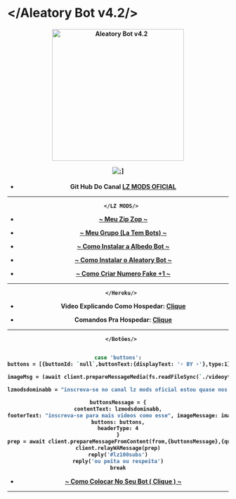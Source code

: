 # </Aleatory Bot v4.2/>
<div align="center">
</div>
<p align="center">
  <h4 align="center">
<img src="https://telegra.ph/file/bee3283fd8aae6cbc6c24.jpg" alt="Aleatory Bot v4.2 " width="300" />

</div>
<p align="center">
   <a href="https://github.com/lzmodsoficial/aleatorybot4.1"><img title=":]" src="https://img.shields.io/badge/:]-LZ DOMINA BB-red.svg?style=for-the-badge&logo=github" /></a>
  <h4 align="center">

- Git Hub Do Canal [LZ MODS OFICIAL](https://www.youtube.com/channel/UCy0zGQxBX-MXDEAGY6VLJXQ)
   
 ------------------------------------------------------------------------------------
       </LZ MODS/> 
    
- [~ Meu Zip Zop ~](https://wa.me/556284944742)
    
- [~ Meu Grupo (La Tem Bots) ~](https://chat.whatsapp.com/DPZKtPOZvUBIsaluTNB5rh)
    
- [~ Como Instalar a Albedo Bot ~](https://gihub.com/lzmodsoficial/aleatory)
    
- [~ Como Instalar o Aleatory Bot ~](https://gihub.com/lzmodsoficial/albedolite)
 
- [~ Como Criar Numero Fake +1 ~](https://www.youtube.com/watch?v=cNXmD8fn4mQ)
 ------------------------------------------------------------------------------------
       </Heroku/> 
- Video Explicando Como Hospedar: [Clique](https://www.youtube.com/watch?v=Ah4n6d1t2Yc&t=24s)
    
- Comandos Pra Hospedar: [Clique](https://www.mediafire.com/file/xbzkwrfcvd7o38y/COMANDOS-HEROKU-ALEATORY.txt/file)
 ------------------------------------------------------------------------------------
       </Botões/> 
```bash

case 'buttons':
buttons = [{buttonId: `null`,buttonText:{displayText: '⚡ BY ⚡'},type:1},{buttonId:`null`,buttonText:{displayText:'⚡ LZ ⚡'},type:1},{buttonId:`null`,buttonText:{displayText:'⚡ MODS ⚡'},type:1}]

imageMsg = (await client.prepareMessageMedia(fs.readFileSync(`./videoyt/lz.jpg`), 'imageMessage', {thumbnail: fs.readFileSync(`./videoyt/lz.jpg`)})).imageMessage

lzmodsdominabb = "inscreva-se no canal lz mods oficial estou quase nos 100 inscritos ajudae :)"

buttonsMessage = {
contentText: lzmodsdominabb,
footerText: "inscreva-se para mais videos como esse", imageMessage: imageMsg,
buttons: buttons,
headerType: 4
}
prep = await client.prepareMessageFromContent(from,{buttonsMessage},{quoted: mek})
client.relayWAMessage(prep)
reply('#lz100subs')
reply('ou peita ou respeita')
break
``` 
  - [~ Como Colocar No Seu Bot ( Clique ) ~](https://www.youtube.com/watch?v=t8lfylRldm8&t=6s)
  ------------------------------------------------------------------------------------
